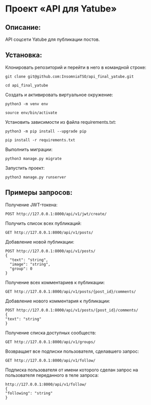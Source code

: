 # __Проект «API для Yatube»__

## __Описание__:

API соцсети Yatube для публикации постов.

## __Установка__:

Клонировать репозиторий и перейти в него в командной строке:

```
git clone git@github.com:InsomniaTSO/api_final_yatube.git
```

```
cd api_final_yatube
```

Cоздать и активировать виртуальное окружение:

```
python3 -m venv env
```

```
source env/bin/activate
```

Установить зависимости из файла requirements.txt:

```
python3 -m pip install --upgrade pip
```

```
pip install -r requirements.txt
```

Выполнить миграции:

```
python3 manage.py migrate
```

Запустить проект:

```
python3 manage.py runserver
```

## __Примеры запросов__:

Получение JWT-токена:

```
POST http://127.0.0.1:8000/api/v1/jwt/create/
```

Получить список всех публикаций:

```
GET http://127.0.0.1:8000/api/v1/posts/
```

Добавление новой публикации:

```
POST http://127.0.0.1:8000/api/v1/posts/
{
  "text": "string",
  "image": "string",
  "group": 0
}
```

Получение всех комментариев к публикации:

```
GET http://127.0.0.1:8000/api/v1/posts/{post_id}/comments/
```

Добавление нового комментария к публикации:

```
POST http://127.0.0.1:8000/api/v1/posts/{post_id}/comments/
{
"text": "string"
}
```

Получение списка доступных сообществ:

```
GET http://127.0.0.1:8000/api/v1/groups/
```

Возвращает все подписки пользователя, сделавшего запрос:

```
GET http://127.0.0.1:8000/api/v1/follow/
```

Подписка пользователя от имени которого сделан запрос на пользователя переданного в теле запроса:
```
http://127.0.0.1:8000/api/v1/follow/
{
"following": "string"
}
```